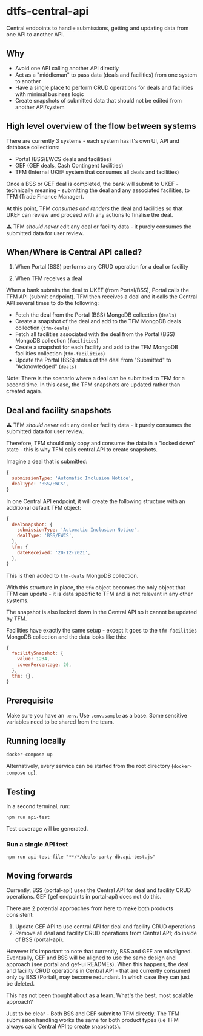 # dtfs-central-api

Central endpoints to handle submissions, getting and updating data from one API to another API.

## Why

- Avoid one API calling another API directly
- Act as a "middleman" to pass data (deals and facilities) from one system to another
- Have a single place to perform CRUD operations for deals and facilities with minimal business logic
- Create snapshots of submitted data that should not be edited from another API/system

## High level overview of the flow between systems

There are currently 3 systems - each system has it's own UI, API and database collections:

- Portal (BSS/EWCS deals and facilities)
- GEF (GEF deals, Cash Contingent facilities)
- TFM (Internal UKEF system that consumes all deals and facilities)

Once a BSS or GEF deal is completed, the bank will submit to UKEF - technically meaning - submitting the deal and any associated facilities, to TFM (Trade Finance Manager).

At this point, TFM _consumes and renders_ the deal and facilities so that UKEF can review and proceed with any actions to finalise the deal.

:warning: TFM *should never* edit any deal or facility data - it purely consumes the submitted data for user review.

## When/Where is Central API called?

1) When Portal (BSS) performs any CRUD operation for a deal or facility

2) When TFM receives a deal

When a bank submits the deal to UKEF (from Portal/BSS), Portal calls the TFM API (submit endpoint). TFM then receives a deal and it calls the Central API several times to do the following:

- Fetch the deal from the Portal (BSS) MongoDB collection (`deals`)
- Create a snapshot of the deal and add to the TFM MongoDB deals collection (`tfm-deals`)
- Fetch all facilities associated with the deal from the Portal (BSS) MongoDB collection (`facilities`)
- Create a snapshot for each facility and add to the TFM MongoDB facilities collection (`tfm-facilities`)
- Update the Portal (BSS) status of the deal from "Submitted" to "Acknowledged" (`deals`)

Note: There is the scenario where a deal can be submitted to TFM for a second time. In this case, the TFM snapshots are updated rather than created again.

## Deal and facility snapshots

:warning: TFM *should never* edit any deal or facility data - it purely consumes the submitted data for user review.

Therefore, TFM should only copy and consume the data in a "locked down" state - this is why TFM calls central API to create snapshots.

Imagine a deal that is submitted:

```js
{
  submissionType: 'Automatic Inclusion Notice',
  dealType: 'BSS/EWCS',
}
```

In one Central API endpoint, it will create the following structure with an additional default TFM object:

```js
{
  dealSnapshot: {
    submissionType: 'Automatic Inclusion Notice',
    dealType: 'BSS/EWCS',
  },
  tfm: {
    dateReceived: '20-12-2021',
  },
}
```

This is then added to `tfm-deals` MongoDB collection.

With this structure in place, the `tfm` object becomes the only object that TFM can update - it is data specific to TFM and is not relevant in any other systems.

The snapshot is also locked down in the Central API so it cannot be updated by TFM.

Facilities have exactly the same setup - except it goes to the `tfm-facilities` MongoDB collection and the data looks like this:

```js
{
  facilitySnapshot: {
    value: 1234,
    coverPercentage: 20,
  },
  tfm: {},
}
```

## Prerequisite

Make sure you have an `.env`. Use `.env.sample` as a base. Some sensitive variables need to be shared from the team.

## Running locally

```shell
docker-compose up
```

Alternatively, every service can be started from the root directory (`docker-compose up`).

## Testing

In a second terminal, run:

```shell
npm run api-test
```

Test coverage will be generated.

### **Run a single API test**

```shell
npm run api-test-file "**/*/deals-party-db.api-test.js"
```

## Moving forwards

Currently, BSS (portal-api) uses the Central API for deal and facility CRUD operations. GEF (gef endpoints in portal-api) does not do this.

There are 2 potential approaches from here to make both products consistent:

1) Update GEF API to use central API for deal and facility CRUD operations
2) Remove all deal and facility CRUD operations from Central API; do inside of BSS (portal-api).

However it's important to note that currently, BSS and GEF are misaligned. Eventually, GEF and BSS will be aligned to use the same design and approach (see portal and gef-ui READMEs). When this happens, the deal and facility CRUD operations in Central API - that are currently consumed only by BSS (Portal), may become redundant. In which case they can just be deleted.

This has not been thought about as a team. What's the best, most scalable approach?

Just to be clear - Both BSS and GEF submit to TFM directly. The TFM submission handling works the same for both product types (i.e TFM always calls Central API to create snapshots).

